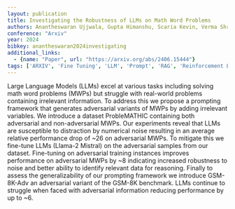 ```yaml
---
layout: publication
title: Investigating the Robustness of LLMs on Math Word Problems
authors: Anantheswaran Ujjwala, Gupta Himanshu, Scaria Kevin, Verma Shreyas, Baral Chitta, Mishra Swaroop
conference: "Arxiv"
year: 2024
bibkey: anantheswaran2024investigating
additional_links:
  - {name: "Paper", url: "https://arxiv.org/abs/2406.15444"}
tags: ['ARXIV', 'Fine Tuning', 'LLM', 'Prompt', 'RAG', 'Reinforcement Learning', 'Security', 'Tools', 'Training Techniques']
---
```

Large Language Models (LLMs) excel at various tasks including solving math word problems (MWPs) but struggle with real-world problems containing irrelevant information. To address this we propose a prompting framework that generates adversarial variants of MWPs by adding irrelevant variables. We introduce a dataset ProbleMATHIC containing both adversarial and non-adversarial MWPs. Our experiments reveal that LLMs are susceptible to distraction by numerical noise resulting in an average relative performance drop of ~26 on adversarial MWPs. To mitigate this we fine-tune LLMs (Llama-2 Mistral) on the adversarial samples from our dataset. Fine-tuning on adversarial training instances improves performance on adversarial MWPs by ~8 indicating increased robustness to noise and better ability to identify relevant data for reasoning. Finally to assess the generalizability of our prompting framework we introduce GSM-8K-Adv an adversarial variant of the GSM-8K benchmark. LLMs continue to struggle when faced with adversarial information reducing performance by up to ~6.
